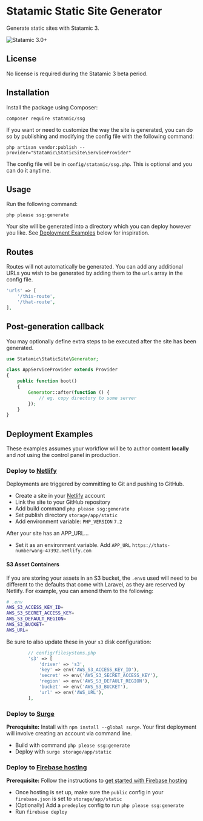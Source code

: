 # Statamic Static Site Generator

Generate static sites with Statamic 3.

![Statamic 3.0+](https://img.shields.io/badge/Statamic-3.0+-FF269E?style=for-the-badge&link=https://statamic.com)



## License

No license is required during the Statamic 3 beta period.


## Installation

Install the package using Composer:

```
composer require statamic/ssg
```

If you want or need to customize the way the site is generated, you can do so by publishing and modifying the config file with the following command: 

```
php artisan vendor:publish --provider="Statamic\StaticSite\ServiceProvider"
```

The config file will be in `config/statamic/ssg.php`. This is optional and you can do it anytime.


## Usage

Run the following command:

```
php please ssg:generate
```

Your site will be generated into a directory which you can deploy however you like. See [Deployment Examples](#deployment-examples) below for inspiration.


## Routes

Routes will not automatically be generated. You can add any additional URLs you wish to be generated by adding them to the `urls` array in the config file.

``` php
'urls' => [
    '/this-route',
    '/that-route',
],
```


## Post-generation callback

You may optionally define extra steps to be executed after the site has been generated.

``` php
use Statamic\StaticSite\Generator;

class AppServiceProvider extends Provider
{
    public function boot()
    {
        Generator::after(function () {
            // eg. copy directory to some server
        });
    }
}
```

## Deployment Examples

These examples assumes your workflow will be to author content **locally** and _not_ using the control panel in production.

### Deploy to [Netlify](https://netlify.com)

Deployments are triggered by committing to Git and pushing to GitHub.

- Create a site in your [Netlify](https://netlify.com) account
- Link the site to your GitHub repository
- Add build command `php please ssg:generate`
- Set publish directory `storage/app/static`
- Add environment variable: `PHP_VERSION` `7.2`

After your site has an APP_URL...

- Set it as an environment variable. Add `APP_URL` `https://thats-numberwang-47392.netlify.com`

#### S3 Asset Containers

If you are storing your assets in an S3 bucket, the `.env`s used will need to be different to the defaults that come with Laravel, as they are reserved by Netlify. For example, you can amend them to the following:
```sh
# .env
AWS_S3_ACCESS_KEY_ID=
AWS_S3_SECRET_ACCESS_KEY=
AWS_S3_DEFAULT_REGION=
AWS_S3_BUCKET=
AWS_URL=
```

Be sure to also update these in your `s3` disk configuration:

```php
        // config/filesystems.php
        's3' => [
            'driver' => 's3',
            'key' => env('AWS_S3_ACCESS_KEY_ID'),
            'secret' => env('AWS_S3_SECRET_ACCESS_KEY'),
            'region' => env('AWS_S3_DEFAULT_REGION'),
            'bucket' => env('AWS_S3_BUCKET'),
            'url' => env('AWS_URL'),
        ],
```

### Deploy to [Surge](https://surge.sh)

**Prerequisite:** Install with `npm install --global surge`. Your first deployment will involve creating an account via command line.

- Build with command `php please ssg:generate`
- Deploy with `surge storage/app/static`

### Deploy to [Firebase hosting](https://firebase.google.com/products/hosting/)

**Prerequisite:** Follow the instructions to [get started with Firebase hosting](https://firebase.google.com/docs/hosting/quickstart)

- Once hosting is set up, make sure the `public` config in your `firebase.json` is set to `storage/app/static`
- (Optionally) Add a `predeploy` config to run `php please ssg:generate`
- Run `firebase deploy`

